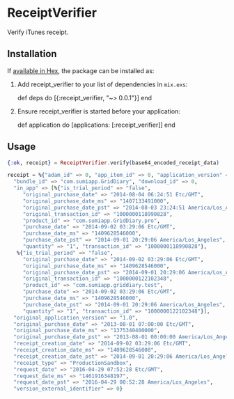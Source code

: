 # ReceiptVerifier

Verify iTunes receipt.

## Installation

If [available in Hex](https://hex.pm/docs/publish), the package can be installed as:

  1. Add receipt_verifier to your list of dependencies in `mix.exs`:

        def deps do
          [{:receipt_verifier, "~> 0.0.1"}]
        end

  2. Ensure receipt_verifier is started before your application:

        def application do
          [applications: [:receipt_verifier]]
        end

## Usage

```elixir
{:ok, receipt} = ReceiptVerifier.verify(base64_encoded_receipt_data)

receipt = %{"adam_id" => 0, "app_item_id" => 0, "application_version" => "1241",
  "bundle_id" => "com.sumiapp.GridDiary", "download_id" => 0,
  "in_app" => [%{"is_trial_period" => "false",
     "original_purchase_date" => "2014-08-04 06:24:51 Etc/GMT",
     "original_purchase_date_ms" => "1407133491000",
     "original_purchase_date_pst" => "2014-08-03 23:24:51 America/Los_Angeles",
     "original_transaction_id" => "1000000118990828",
     "product_id" => "com.sumiapp.GridDiary.pro",
     "purchase_date" => "2014-09-02 03:29:06 Etc/GMT",
     "purchase_date_ms" => "1409628546000",
     "purchase_date_pst" => "2014-09-01 20:29:06 America/Los_Angeles",
     "quantity" => "1", "transaction_id" => "1000000118990828"},
   %{"is_trial_period" => "false",
     "original_purchase_date" => "2014-09-02 03:29:06 Etc/GMT",
     "original_purchase_date_ms" => "1409628546000",
     "original_purchase_date_pst" => "2014-09-01 20:29:06 America/Los_Angeles",
     "original_transaction_id" => "1000000122102348",
     "product_id" => "com.sumiapp.griddiary.test",
     "purchase_date" => "2014-09-02 03:29:06 Etc/GMT",
     "purchase_date_ms" => "1409628546000",
     "purchase_date_pst" => "2014-09-01 20:29:06 America/Los_Angeles",
     "quantity" => "1", "transaction_id" => "1000000122102348"}],
  "original_application_version" => "1.0",
  "original_purchase_date" => "2013-08-01 07:00:00 Etc/GMT",
  "original_purchase_date_ms" => "1375340400000",
  "original_purchase_date_pst" => "2013-08-01 00:00:00 America/Los_Angeles",
  "receipt_creation_date" => "2014-09-02 03:29:06 Etc/GMT",
  "receipt_creation_date_ms" => "1409628546000",
  "receipt_creation_date_pst" => "2014-09-01 20:29:06 America/Los_Angeles",
  "receipt_type" => "ProductionSandbox",
  "request_date" => "2016-04-29 07:52:28 Etc/GMT",
  "request_date_ms" => "1461916348197",
  "request_date_pst" => "2016-04-29 00:52:28 America/Los_Angeles",
  "version_external_identifier" => 0}

```

